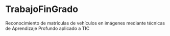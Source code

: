 # TrabajoFinGrado
Reconocimiento de matrículas de vehículos en imágenes mediante técnicas de Aprendizaje Profundo aplicado a TIC

